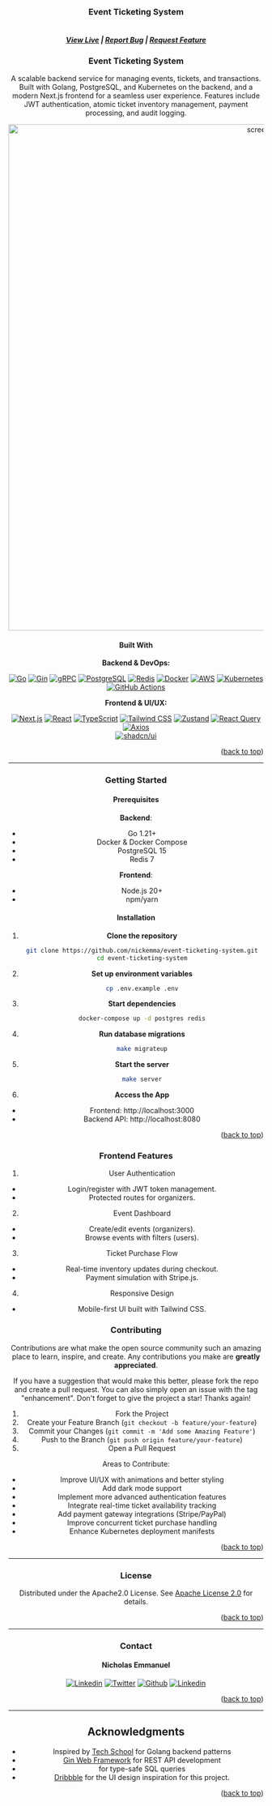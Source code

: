 <!-- PROJECT LOGO -->
<br />
<div align="center">
  <h3 align="center">Event Ticketing System</h3>
  <h5 align="center">
    <br />
    <a href="https://event-ticket.me/" target="_blank">View Live</a>
    |
    <a href="https://github.com/nickemma/event-ticketing-system/issues/new" target="_blank">Report Bug</a>
    |
    <a href="https://github.com/nickemma/event-ticketing-system/issues/new" target="_blank">Request Feature</a>
  </h5>

<!-- ABOUT THE PROJECT -->

### Event Ticketing System

A scalable backend service for managing events, tickets, and transactions. Built with Golang, PostgreSQL, and Kubernetes  on the backend, and a modern Next.js frontend for a seamless user experience. Features include JWT authentication, atomic ticket inventory management, payment processing, and audit logging.

<div align="center">
  <img  width="1000" alt="screenshot" src="./images/event-ticketing-system.png">
</div>

#### Built With

**Backend & DevOps:**

[![Go](https://img.shields.io/badge/Go-00ADD8?style=for-the-badge&logo=go&logoColor=white)](https://go.dev/)
[![Gin](https://img.shields.io/badge/Gin-00ADD8?style=for-the-badge&logo=go&logoColor=white)](https://gin-gonic.com/)
[![gRPC](https://img.shields.io/badge/gRPC-4285F4?style=for-the-badge&logo=google&logoColor=white)](https://grpc.io/)
[![PostgreSQL](https://img.shields.io/badge/PostgreSQL-316192?style=for-the-badge&logo=postgresql&logoColor=white)](https://www.postgresql.org/)
[![Redis](https://img.shields.io/badge/Redis-DC382D?style=for-the-badge&logo=redis&logoColor=white)](https://redis.io/)
[![Docker](https://img.shields.io/badge/Docker-2CA5E0?style=for-the-badge&logo=docker&logoColor=white)](https://www.docker.com/)
[![AWS](https://img.shields.io/badge/AWS-232F3E?style=for-the-badge&logo=amazonaws&logoColor=white)](https://aws.amazon.com/)
[![Kubernetes](https://img.shields.io/badge/Kubernetes-326CE5?style=for-the-badge&logo=kubernetes&logoColor=white)](https://kubernetes.io/)
[![GitHub Actions](https://img.shields.io/badge/GitHub_Actions-2088FF?style=for-the-badge&logo=github-actions&logoColor=white)](https://github.com/features/actions)

**Frontend & UI/UX:**

[![Next.js](https://img.shields.io/badge/Next.js-000000?style=for-the-badge&logo=next.js&logoColor=white)](https://nextjs.org/)
[![React](https://img.shields.io/badge/React-20232A?style=for-the-badge&logo=react&logoColor=61DAFB)](https://react.dev/)
[![TypeScript](https://img.shields.io/badge/TypeScript-3178C6?style=for-the-badge&logo=typescript&logoColor=white)](https://www.typescriptlang.org/)
[![Tailwind CSS](https://img.shields.io/badge/Tailwind_CSS-06B6D4?style=for-the-badge&logo=tailwind-css&logoColor=white)](https://tailwindcss.com/)
[![Zustand](https://img.shields.io/badge/Zustand-2d2d2d?style=for-the-badge&logo=react&logoColor=white)](https://zustand-demo.pmnd.rs/)
[![React Query](https://img.shields.io/badge/React%20Query-FF4154?style=for-the-badge&logo=react-query&logoColor=white)](https://tanstack.com/query/latest)
[![Axios](https://img.shields.io/badge/Axios-5A29E4?style=for-the-badge&logo=axios&logoColor=white)](https://axios-http.com/)  
[![shadcn/ui](https://img.shields.io/badge/ShadCN_UI-000000?style=for-the-badge&logo=shadcn&logoColor=white)](https://ui.shadcn.com/)

<p align="right">(<a href="#readme-top">back to top</a>)</p>

---

<!-- GETTING STARTED -->

### Getting Started

#### Prerequisites

**Backend**:
- Go 1.21+
- Docker & Docker Compose
- PostgreSQL 15
- Redis 7

**Frontend**:
- Node.js 20+
- npm/yarn

#### Installation

1. **Clone the repository**
   ```sh
   git clone https://github.com/nickemma/event-ticketing-system.git
   cd event-ticketing-system

2. **Set up environment variables**
   ```sh
   cp .env.example .env

3. **Start dependencies**
   ```sh
   docker-compose up -d postgres redis

4. **Run database migrations**
   ```sh
   make migrateup

5. **Start the server**
   ```sh
   make server
   
6. **Access the App**
- Frontend: http://localhost:3000
- Backend API: http://localhost:8080

<p align="right">(<a href="#readme-top">back to top</a>)</p>

<!-- FRONTEND FEATURES -->
### Frontend Features
1. User Authentication
 - Login/register with JWT token management.
 - Protected routes for organizers.
2. Event Dashboard
- Create/edit events (organizers).
- Browse events with filters (users).
3. Ticket Purchase Flow
- Real-time inventory updates during checkout.
- Payment simulation with Stripe.js.
4. Responsive Design
- Mobile-first UI built with Tailwind CSS.

<!-- CONTRIBUTING -->

### Contributing

Contributions are what make the open source community such an amazing place to learn, inspire, and create. Any contributions you make are **greatly appreciated**.

If you have a suggestion that would make this better, please fork the repo and create a pull request. You can also simply open an issue with the tag "enhancement".
Don't forget to give the project a star! Thanks again!

1. Fork the Project
2. Create your Feature Branch (`git checkout -b feature/your-feature`)
3. Commit your Changes (`git commit -m 'Add some Amazing Feature'`)
4. Push to the Branch (`git push origin feature/your-feature`)
5. Open a Pull Request

Areas to Contribute:

- Improve UI/UX with animations and better styling
- Add dark mode support
- Implement more advanced authentication features
- Integrate real-time ticket availability tracking
- Add payment gateway integrations (Stripe/PayPal)
- Improve concurrent ticket purchase handling
- Enhance Kubernetes deployment manifests

<p align="right">(<a href="#readme-top">back to top</a>)</p>

---

<!-- LICENSE -->

### License

Distributed under the Apache2.0 License. See [Apache License 2.0](LICENSE) for details.

<p align="right">(<a href="#readme-top">back to top</a>)</p>

---

<!-- CONTACT -->

### Contact

#### Nicholas Emmanuel

 <div align="center">
 <a href="https://www.linkedin.com/in/techieemma/"><img src="https://img.shields.io/badge/linkedin-%23f78a38.svg?style=for-the-badge&logo=linkedin&logoColor=white" alt="Linkedin"></a> 
 <a href="https://twitter.com/techieEmma"><img src="https://img.shields.io/badge/Twitter-%23f78a38.svg?style=for-the-badge&logo=Twitter&logoColor=white" alt="Twitter"></a> 
 <a href="https://github.com/nickemma/"><img src="https://img.shields.io/badge/github-%23f78a38.svg?style=for-the-badge&logo=github&logoColor=white" alt="Github"></a>
 <a href="mailto:nicholasemmanuel321@gmail.com"><img src="https://img.shields.io/badge/Gmail-f78a38?style=for-the-badge&logo=gmail&logoColor=white" alt="Linkedin"></a>
 </div>

<p align="right">(<a href="#readme-top">back to top</a>)</p>

---

<!-- ACKNOWLEDGMENTS -->

## Acknowledgments
- Inspired by [Tech School](https://github.com/techschool) for Golang backend patterns
- [Gin Web Framework](https://gin-gonic.com/) for REST API development
- [](https://sqlc.dev/) for type-safe SQL queries
- [Dribbble](https://dribbble.com/) for the UI design inspiration for this project.

<p align="right">(<a href="#readme-top">back to top</a>)</p>